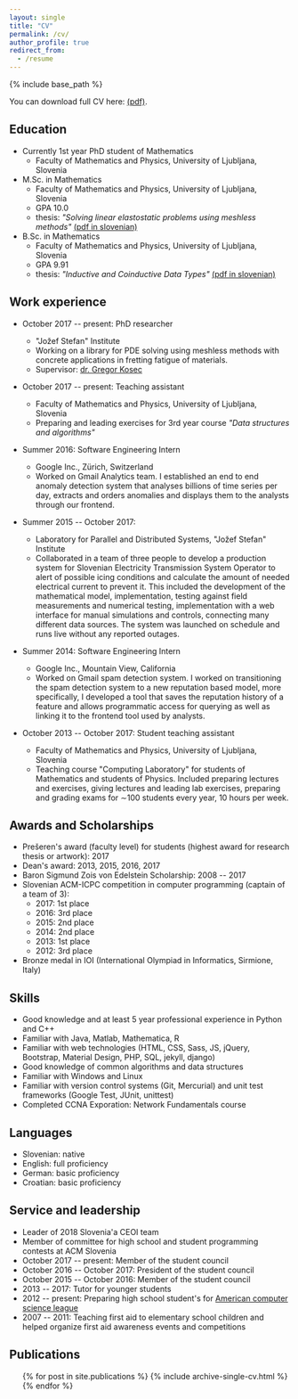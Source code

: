 ```yaml
---
layout: single
title: "CV"
permalink: /cv/
author_profile: true
redirect_from:
  - /resume
---
```


{% include base_path %}

You can download full CV here: [(pdf)]({{site.baseurl}}/files/cv.pdf).

Education
------
- Currently 1st year PhD student of Mathematics
    - Faculty of Mathematics and Physics, University of Ljubljana, Slovenia
- M.Sc. in Mathematics
    - Faculty of Mathematics and Physics, University of Ljubljana, Slovenia
    - GPA 10.0
    - thesis: _"Solving linear elastostatic problems using meshless methods"_ [(pdf in slovenian)]({{site.baseurl}}/files/ms.pdf)
- B.Sc. in Mathematics
    - Faculty of Mathematics and Physics, University of Ljubljana, Slovenia
    - GPA 9.91
    - thesis: _"Inductive and Coinductive Data Types"_ [(pdf in slovenian)]({{site.baseurl}}/files/bs.pdf)

Work experience
------
- October 2017 -- present: PhD researcher
    - "Jožef Stefan" Institute
    - Working on a library for PDE solving using meshless methods with concrete
applications in fretting fatigue of materials.
    - Supervisor: [dr. Gregor Kosec](http://e6.ijs.si/~gkosec/)

- October 2017 -- present: Teaching assistant
    - Faculty of Mathematics and Physics, University of Ljubljana, Slovenia
    - Preparing and leading exercises for 3rd year course _"Data structures and algorithms"_

- Summer 2016: Software Engineering Intern
    - Google Inc., Zürich, Switzerland
    - Worked on Gmail Analytics team. I established an end to end anomaly detection
system that analyses billions of time series per day, extracts and orders anomalies
and displays them to the analysts through our frontend.

- Summer 2015 -- October 2017:
    - Laboratory for Parallel and Distributed Systems, "Jožef Stefan" Institute
    - Collaborated in a team of three people to develop a production system for Slovenian
Electricity Transmission System Operator to alert of possible icing conditions and calculate
the amount of needed electrical current to prevent it. This included the development of the
mathematical model, implementation, testing against field measurements and numerical testing,
implementation with a web interface for manual simulations and controls, connecting many different
data sources. The system was launched on schedule and runs live without any reported outages.

- Summer 2014: Software Engineering Intern
    - Google Inc., Mountain View, California
    - Worked on Gmail spam detection system. I worked on transitioning the spam
detection system to a new reputation based model, more specifically, I developed
a tool that saves the reputation history of a feature and allows programmatic
access for querying as well as linking it to the frontend tool used by analysts.

- October 2013 -- October 2017:  Student teaching assistant
    - Faculty of Mathematics and Physics, University of Ljubljana, Slovenia
    - Teaching course "Computing Laboratory" for students of Mathematics and students of Physics.
Included preparing lectures and exercises, giving lectures and leading lab exercises,
preparing and grading exams for ∼100 students every year, 10 hours per week.

Awards and Scholarships
------

- Prešeren's award (faculty level) for students (highest award for research thesis or artwork): 2017
- Dean's award: 2013, 2015, 2016, 2017
- Baron Sigmund Zois von Edelstein Scholarship: 2008 -- 2017
- Slovenian ACM-ICPC competition in computer programming (captain of a team of 3):
    - 2017: 1st place
    - 2016: 3rd place
    - 2015: 2nd place
    - 2014: 2nd place
    - 2013: 1st place
    - 2012: 3rd place
- Bronze medal in IOI (International Olympiad in Informatics, Sirmione, Italy)

Skills
------
- Good knowledge and at least 5 year professional experience in Python and C++
- Familiar with Java, Matlab, Mathematica, R
- Familiar with web technologies (HTML, CSS, Sass, JS, jQuery, Bootstrap, Material Design, PHP, SQL,
  jekyll, django)
- Good knowledge of common algorithms and data structures
- Familiar with Windows and Linux
- Familiar with version control systems (Git, Mercurial) and unit test frameworks (Google Test, JUnit, unittest)
- Completed CCNA Exporation: Network Fundamentals course

Languages
-----
- Slovenian: native
- English: full proficiency
- German: basic proficiency
- Croatian: basic proficiency

<!--

Talks

  <ul>{% for post in site.talks %}
    {% include archive-single-talk-cv.html %}
  {% endfor %}</ul>

Teaching

  <ul>{% for post in site.teaching %}
    {% include archive-single-cv.html %}
  {% endfor %}</ul>
-->

Service and leadership
------
- Leader of 2018 Slovenia'a CEOI team
- Member of committee for high school and student programming contests at ACM Slovenia
- October 2017 -- present: Member of the student council
- October 2016 -- October 2017: President of the student council
- October 2015 -- October 2016: Member of the student council
- 2013 -- 2017: Tutor for younger students
- 2012 -- present: Preparing high school student's for [American computer science league](http://acsl.org)
- 2007 -- 2011: Teaching first aid to elementary school children and helped organize first aid
  awareness events and competitions


Publications
------
  <ul>{% for post in site.publications %}
    {% include archive-single-cv.html %}
  {% endfor %}</ul>


<!--
vim: spell spelllang=en:
-->
